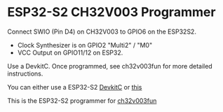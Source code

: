 # ESP32-S2 CH32V003 Programmer

Connect SWIO (Pin D4) on CH32V003 to GPIO6 on the ESP32S2.

 * Clock Synthesizer is on GPIO2 "Multi2" / "M0"
 * VCC Output on GPIO11/12 on ESP32.

Use a DevkitC. Once programmed, see ch32v003fun for more detailed instructions.

You can either use a ESP32-S2 [DevkitC](https://www.digikey.com/en/products/detail/espressif-systems/ESP32-S2-DEVKITC-1-N8R2/16688755) or [this](https://github.com/cnlohr/cnhardware/tree/master/esp32s2-funprog)

This is the ESP32-S2 programmer for [ch32v003fun](https://github.com/cnlohr/ch32v003fun)



